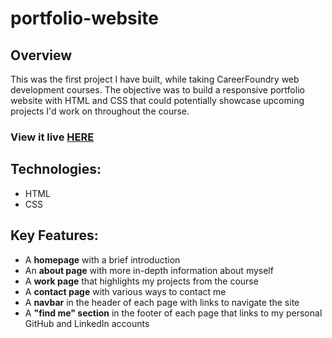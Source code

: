 # portfolio-website

## Overview

This was the first project I have built, while taking CareerFoundry web development courses. The objective was to build a 
responsive portfolio website with HTML and CSS that could potentially showcase upcoming projects I'd work on throughout the course.

### View it live [HERE](https://salvia17.github.io/portfolio-website/index.html)

## Technologies:

- HTML
- CSS

## Key Features:
- A **homepage** with a brief introduction
- An **about page** with more in-depth information about myself
- A **work page** that highlights my projects from the course
- A **contact page** with various ways to contact me
- A **navbar** in the header of each page with links to navigate the site
- A **"find me" section** in the footer of each page that links to my personal GitHub and LinkedIn accounts
